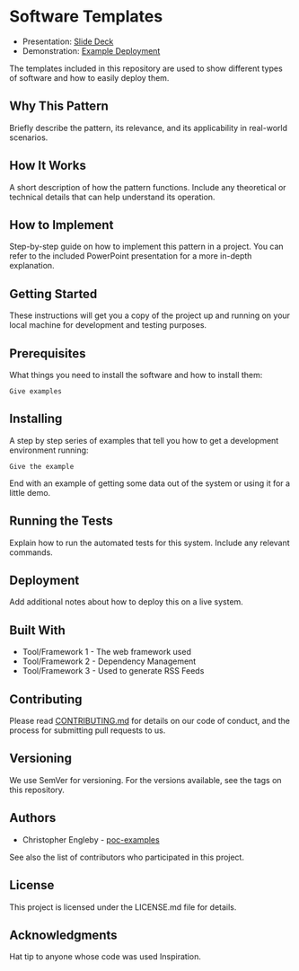 # Software Templates

- Presentation: [Slide Deck](https://docs.google.com/presentation/d/1NAMgU_SqTCjSY3XRqQJFdizHI6EJbvp6Cvk6zzDKinc/view)
- Demonstration: [Example Deployment](https://www.youtube.com/)

The templates included in this repository are used to show different types of software and how to easily deploy them.

## Why This Pattern

Briefly describe the pattern, its relevance, and its applicability in real-world scenarios.

## How It Works

A short description of how the pattern functions. Include any theoretical or technical details that can help understand its operation.

## How to Implement

Step-by-step guide on how to implement this pattern in a project. You can refer to the included PowerPoint presentation for a more in-depth explanation.

## Getting Started

These instructions will get you a copy of the project up and running on your local machine for development and testing purposes.

## Prerequisites

What things you need to install the software and how to install them:

```Give examples```

## Installing

A step by step series of examples that tell you how to get a development environment running:

```Give the example```

End with an example of getting some data out of the system or using it for a little demo.

## Running the Tests

Explain how to run the automated tests for this system. Include any relevant commands.

## Deployment

Add additional notes about how to deploy this on a live system.

## Built With

- Tool/Framework 1 - The web framework used
- Tool/Framework 2 - Dependency Management
- Tool/Framework 3 - Used to generate RSS Feeds

## Contributing

Please read [CONTRIBUTING.md](https://github.com/poc-examples/demo-repo-base/blob/main/CONTRIBUTING.md) for details on our code of conduct, and the process for submitting pull requests to us.

## Versioning

We use SemVer for versioning. For the versions available, see the tags on this repository.

## Authors

- Christopher Engleby - [poc-examples](https://github.com/poc-examples)

See also the list of contributors who participated in this project.

## License

This project is licensed under the LICENSE.md file for details.

## Acknowledgments

Hat tip to anyone whose code was used Inspiration.
